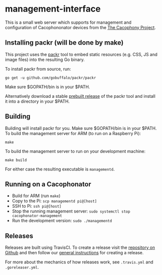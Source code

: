 # management-interface

This is a small web server which supports for management and
configuration of Cacophononator devices from the [The Cacophony
Project](https://cacophony.org.nz).

## Installing packr (will be done by make)

This project uses the [packr](https://github.com/gobuffalo/packr) tool
to embed static resources (e.g. CSS, JS and image files) into the
resulting Go binary.

To install packr from source, run:
```
go get -u github.com/gobuffalo/packr/packr
```

Make sure $GOPATH/bin is in your $PATH.

Alternatively download a stable [prebuilt
release](https://github.com/gobuffalo/packr/releases) of the packr
tool and install it into a directory in your $PATH.

## Building

Building will install packr for you. Make sure $GOPATH/bin is in your $PATH. 
To build the management server for ARM (to run on a Raspberry Pi):
```
make
```

To build the management server to run on your development machine:
```
make build
```

For either case the resulting executable is `managementd`.

## Running on a Cacophonator

* Build for ARM (run `make`)
* Copy to the Pi: `scp managementd pi@[host]`
* SSH to Pi: `ssh pi@[host]`
* Stop the running management server: `sudo systemctl stop cacophonator-management`
* Run the development version: `sudo ./managementd`

## Releases

Releases are built using TravisCI. To create a release visit the
[repository on Github](https://github.com/TheCacophonyProject/management-interface/releases)
and then follow our [general instructions](https://docs.cacophony.org.nz/home/creating-releases)
for creating a release.

For more about the mechanics of how releases work, see `.travis.yml` and `.goreleaser.yml`.

